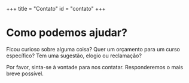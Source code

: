 +++
title = "Contato"
id = "contato"
+++

# Como podemos ajudar?

Ficou curioso sobre alguma coisa? Quer um orçamento para um curso específico?
Tem uma sugestão, elogio ou reclamação?

Por favor, sinta-se à vontade para nos contatar. Responderemos o mais breve possível.
